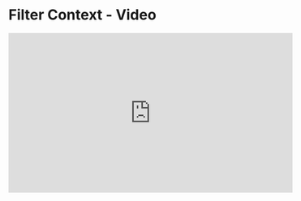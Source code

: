 # Filter Context - Video

<iframe width="560" height="315" src="https://www.youtube.com/embed/cg6FLNeUEng" frameborder="0" allow="accelerometer; autoplay; encrypted-media; gyroscope; picture-in-picture" allowfullscreen></iframe>